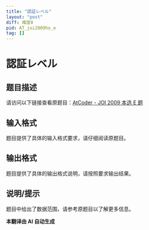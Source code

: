 ```yaml
---
title: "認証レベル"
layout: "post"
diff: 难度0
pid: AT_joi2009ho_e
tag: []
---
```


# 認証レベル

## 题目描述

请访问以下链接查看原题目：[AtCoder - JOI 2009 本选 E 题](https://atcoder.jp/contests/joi2009ho/tasks/joi2009ho_e)

## 输入格式

题目提供了具体的输入格式要求，请仔细阅读原题目。

## 输出格式

题目提供了具体的输出格式说明，请按照要求输出结果。

## 说明/提示

题目中给出了数据范围，请参考原题目以了解更多信息。

 **本翻译由 AI 自动生成**

